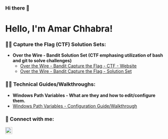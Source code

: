 ### Hi there 👋
<h1>Hello, I'm Amar Chhabra!</h1>

### 👨‍💻 Capture the Flag (CTF) Solution Sets:
- <b>Over the Wire - Bandit Solution Set (CTF emphasing utilization of bash and git to solve challenges)</b>
  - [Over the Wire - Bandit Capture the Flag - CTF - Website](https://overthewire.org/wargames/bandit/)
  - [Over the Wire - Bandit Capture the Flag - Solution Set](https://github.com/achhabra77/OTW_Bandit_Solution_Set)

### 👨‍💻 Technical Guides/Walkthroughs:
- <b>Windows Path Variables - What are they and how to edit/configure them.</b>
- [Windows Path Variables - Configuration Guide/Walkthrough](https://github.com/achhabra77/Windows_Path_Variable)


### 🤳 Connect with me:

[<img align="left" alt="codeSTACKr | LinkedIn" width="22px" src="https://cdn.jsdelivr.net/npm/simple-icons@v3/icons/linkedin.svg" />][linkedin]

[twitter]: https://twitter.com/________
[youtube]: https://www.youtube.com/c/________
[instagram]: https://www.instagram.com/________
[linkedin]: https://linkedin.com/in/amar-chhabra-9942b83/

<!--
**achhabra77/achhabra77** is a ✨ _special_ ✨ repository because its `README.md` (this file) appears on your GitHub profile.
